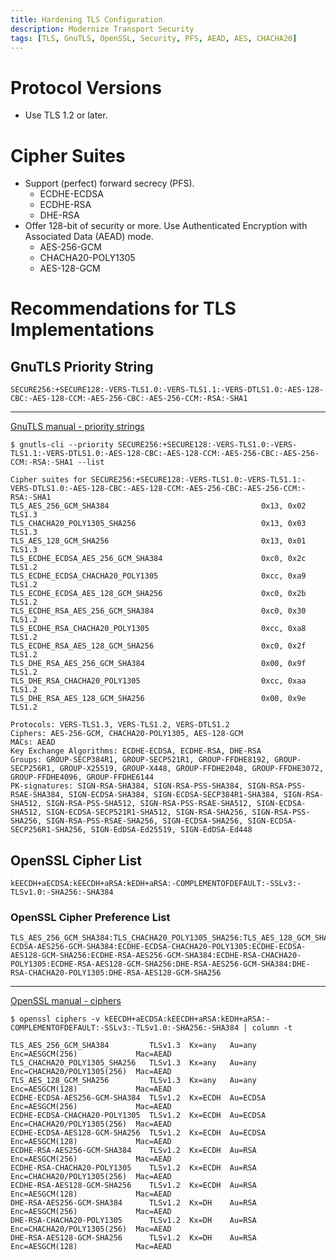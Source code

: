 ```yaml
---
title: Hardening TLS Configuration
description: Modernize Transport Security
tags: [TLS, GnuTLS, OpenSSL, Security, PFS, AEAD, AES, CHACHA20]
---
```


# Protocol Versions

- Use TLS 1.2 or later.

# Cipher Suites

- Support (perfect) forward secrecy (PFS).
  - ECDHE-ECDSA
  - ECDHE-RSA
  - DHE-RSA
- Offer 128-bit of security or more. Use Authenticated Encryption with Associated Data (AEAD) mode.
  - AES-256-GCM
  - CHACHA20-POLY1305
  - AES-128-GCM

# Recommendations for TLS Implementations

## GnuTLS Priority String

```
SECURE256:+SECURE128:-VERS-TLS1.0:-VERS-TLS1.1:-VERS-DTLS1.0:-AES-128-CBC:-AES-128-CCM:-AES-256-CBC:-AES-256-CCM:-RSA:-SHA1
```

---

[GnuTLS manual - priority strings](https://gnutls.org/manual/html_node/Priority-Strings.html#Using-Priority-Strings)

```
$ gnutls-cli --priority SECURE256:+SECURE128:-VERS-TLS1.0:-VERS-TLS1.1:-VERS-DTLS1.0:-AES-128-CBC:-AES-128-CCM:-AES-256-CBC:-AES-256-CCM:-RSA:-SHA1 --list

Cipher suites for SECURE256:+SECURE128:-VERS-TLS1.0:-VERS-TLS1.1:-VERS-DTLS1.0:-AES-128-CBC:-AES-128-CCM:-AES-256-CBC:-AES-256-CCM:-RSA:-SHA1
TLS_AES_256_GCM_SHA384                                  0x13, 0x02      TLS1.3
TLS_CHACHA20_POLY1305_SHA256                            0x13, 0x03      TLS1.3
TLS_AES_128_GCM_SHA256                                  0x13, 0x01      TLS1.3
TLS_ECDHE_ECDSA_AES_256_GCM_SHA384                      0xc0, 0x2c      TLS1.2
TLS_ECDHE_ECDSA_CHACHA20_POLY1305                       0xcc, 0xa9      TLS1.2
TLS_ECDHE_ECDSA_AES_128_GCM_SHA256                      0xc0, 0x2b      TLS1.2
TLS_ECDHE_RSA_AES_256_GCM_SHA384                        0xc0, 0x30      TLS1.2
TLS_ECDHE_RSA_CHACHA20_POLY1305                         0xcc, 0xa8      TLS1.2
TLS_ECDHE_RSA_AES_128_GCM_SHA256                        0xc0, 0x2f      TLS1.2
TLS_DHE_RSA_AES_256_GCM_SHA384                          0x00, 0x9f      TLS1.2
TLS_DHE_RSA_CHACHA20_POLY1305                           0xcc, 0xaa      TLS1.2
TLS_DHE_RSA_AES_128_GCM_SHA256                          0x00, 0x9e      TLS1.2

Protocols: VERS-TLS1.3, VERS-TLS1.2, VERS-DTLS1.2
Ciphers: AES-256-GCM, CHACHA20-POLY1305, AES-128-GCM
MACs: AEAD
Key Exchange Algorithms: ECDHE-ECDSA, ECDHE-RSA, DHE-RSA
Groups: GROUP-SECP384R1, GROUP-SECP521R1, GROUP-FFDHE8192, GROUP-SECP256R1, GROUP-X25519, GROUP-X448, GROUP-FFDHE2048, GROUP-FFDHE3072, GROUP-FFDHE4096, GROUP-FFDHE6144
PK-signatures: SIGN-RSA-SHA384, SIGN-RSA-PSS-SHA384, SIGN-RSA-PSS-RSAE-SHA384, SIGN-ECDSA-SHA384, SIGN-ECDSA-SECP384R1-SHA384, SIGN-RSA-SHA512, SIGN-RSA-PSS-SHA512, SIGN-RSA-PSS-RSAE-SHA512, SIGN-ECDSA-SHA512, SIGN-ECDSA-SECP521R1-SHA512, SIGN-RSA-SHA256, SIGN-RSA-PSS-SHA256, SIGN-RSA-PSS-RSAE-SHA256, SIGN-ECDSA-SHA256, SIGN-ECDSA-SECP256R1-SHA256, SIGN-EdDSA-Ed25519, SIGN-EdDSA-Ed448
```

## OpenSSL Cipher List

```
kEECDH+aECDSA:kEECDH+aRSA:kEDH+aRSA:-COMPLEMENTOFDEFAULT:-SSLv3:-TLSv1.0:-SHA256:-SHA384
```

### OpenSSL Cipher Preference List

```
TLS_AES_256_GCM_SHA384:TLS_CHACHA20_POLY1305_SHA256:TLS_AES_128_GCM_SHA256:ECDHE-ECDSA-AES256-GCM-SHA384:ECDHE-ECDSA-CHACHA20-POLY1305:ECDHE-ECDSA-AES128-GCM-SHA256:ECDHE-RSA-AES256-GCM-SHA384:ECDHE-RSA-CHACHA20-POLY1305:ECDHE-RSA-AES128-GCM-SHA256:DHE-RSA-AES256-GCM-SHA384:DHE-RSA-CHACHA20-POLY1305:DHE-RSA-AES128-GCM-SHA256
```

---

[OpenSSL manual - ciphers](https://www.openssl.org/docs/man1.1.1/man1/ciphers.html)

```
$ openssl ciphers -v kEECDH+aECDSA:kEECDH+aRSA:kEDH+aRSA:-COMPLEMENTOFDEFAULT:-SSLv3:-TLSv1.0:-SHA256:-SHA384 | column -t

TLS_AES_256_GCM_SHA384         TLSv1.3  Kx=any   Au=any    Enc=AESGCM(256)             Mac=AEAD
TLS_CHACHA20_POLY1305_SHA256   TLSv1.3  Kx=any   Au=any    Enc=CHACHA20/POLY1305(256)  Mac=AEAD
TLS_AES_128_GCM_SHA256         TLSv1.3  Kx=any   Au=any    Enc=AESGCM(128)             Mac=AEAD
ECDHE-ECDSA-AES256-GCM-SHA384  TLSv1.2  Kx=ECDH  Au=ECDSA  Enc=AESGCM(256)             Mac=AEAD
ECDHE-ECDSA-CHACHA20-POLY1305  TLSv1.2  Kx=ECDH  Au=ECDSA  Enc=CHACHA20/POLY1305(256)  Mac=AEAD
ECDHE-ECDSA-AES128-GCM-SHA256  TLSv1.2  Kx=ECDH  Au=ECDSA  Enc=AESGCM(128)             Mac=AEAD
ECDHE-RSA-AES256-GCM-SHA384    TLSv1.2  Kx=ECDH  Au=RSA    Enc=AESGCM(256)             Mac=AEAD
ECDHE-RSA-CHACHA20-POLY1305    TLSv1.2  Kx=ECDH  Au=RSA    Enc=CHACHA20/POLY1305(256)  Mac=AEAD
ECDHE-RSA-AES128-GCM-SHA256    TLSv1.2  Kx=ECDH  Au=RSA    Enc=AESGCM(128)             Mac=AEAD
DHE-RSA-AES256-GCM-SHA384      TLSv1.2  Kx=DH    Au=RSA    Enc=AESGCM(256)             Mac=AEAD
DHE-RSA-CHACHA20-POLY1305      TLSv1.2  Kx=DH    Au=RSA    Enc=CHACHA20/POLY1305(256)  Mac=AEAD
DHE-RSA-AES128-GCM-SHA256      TLSv1.2  Kx=DH    Au=RSA    Enc=AESGCM(128)             Mac=AEAD
```
